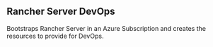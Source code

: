 Rancher Server DevOps
---

Bootstraps Rancher Server in an Azure Subscription and creates the resources to provide for DevOps.